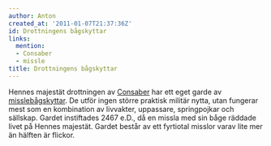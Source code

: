 ```yaml
---
author: Anton
created_at: '2011-01-07T21:37:36Z'
id: Drottningens bågskyttar
links:
  mention:
  - Consaber
  - missle
title: Drottningens bågskyttar
---
```


Hennes majestät drottningen av [Consaber] har ett eget garde av [misslebågskyttar]. De utför ingen
större praktisk militär nytta, utan fungerar mest som en kombination av livvakter, uppassare,
springpojkar och sällskap. Gardet instiftades 2467 e.D., då en missla med sin båge räddade livet på
Hennes majestät. Gardet består av ett fyrtiotal misslor varav lite mer än hälften är flickor.

  [Consaber]: Consaber
  [misslebågskyttar]: missle

